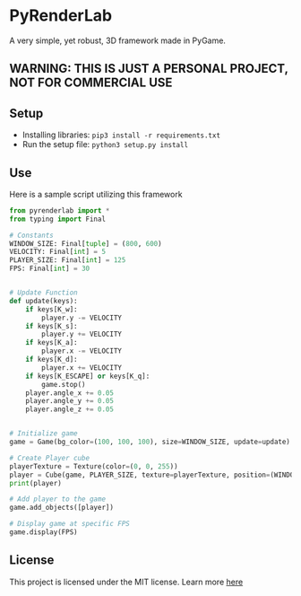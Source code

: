 # PyRenderLab
A very simple, yet robust, 3D framework made in PyGame.

**WARNING: THIS IS JUST A PERSONAL PROJECT, NOT FOR COMMERCIAL USE**
---

## Setup
- Installing libraries:
`pip3 install -r requirements.txt`
- Run the setup file:
`python3 setup.py install`

## Use
Here is a sample script utilizing this framework
```python
from pyrenderlab import *
from typing import Final

# Constants
WINDOW_SIZE: Final[tuple] = (800, 600)
VELOCITY: Final[int] = 5
PLAYER_SIZE: Final[int] = 125
FPS: Final[int] = 30


# Update Function
def update(keys):
    if keys[K_w]:
        player.y -= VELOCITY
    if keys[K_s]:
        player.y += VELOCITY
    if keys[K_a]:
        player.x -= VELOCITY
    if keys[K_d]:
        player.x += VELOCITY
    if keys[K_ESCAPE] or keys[K_q]:
        game.stop()
    player.angle_x += 0.05
    player.angle_y += 0.05
    player.angle_z += 0.05


# Initialize game
game = Game(bg_color=(100, 100, 100), size=WINDOW_SIZE, update=update)

# Create Player cube
playerTexture = Texture(color=(0, 0, 255))
player = Cube(game, PLAYER_SIZE, texture=playerTexture, position=(WINDOW_SIZE[0] // 2, WINDOW_SIZE[1] // 2, 0))
print(player)

# Add player to the game
game.add_objects([player])

# Display game at specific FPS
game.display(FPS)
```

## License
This project is licensed under the MIT license. Learn more [here](LICENSE)